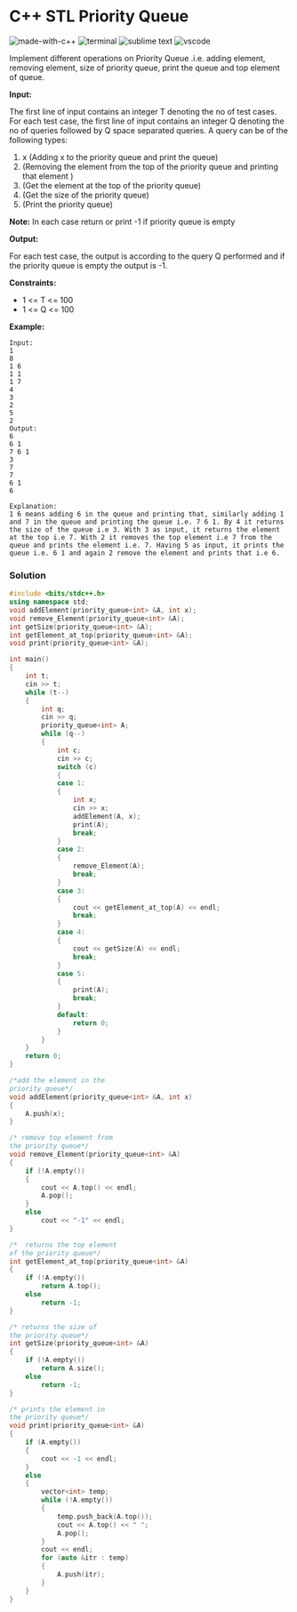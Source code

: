 # C++ STL Priority Queue
![made-with-c++](https://img.shields.io/badge/Made%20with-C++-007396.svg)
![terminal](https://img.shields.io/badge/Windows%20Terminal-4D4D4D?logo=windows%20terminal&logoColor=white)
![sublime text](https://img.shields.io/badge/sublime_text-%23575757.svg?logo=sublime-text&logoColor=important)
![vscode](https://img.shields.io/badge/Visual_Studio_Code-0078D4?logo=visual%20studio%20code&logoColor=white)

Implement different operations on Priority Queue .i.e. adding element, removing element, size of priority queue, print the queue and top element of queue.

**Input:**

The first line of input contains an integer T denoting the no of test cases. For each test case, the first line of input contains an integer Q denoting the no of queries followed by Q space separated queries.
A query can be of the following types:
1. x (Adding x to the priority queue and print the queue)
2. (Removing the element from the top of the priority queue and printing that element )
3. (Get the element at the top of the priority queue)
4. (Get the size of the priority queue)
5. (Print the priority queue)

**Note:** In each case return or print -1 if priority queue is empty

**Output:**

For each test case, the output is according to the query Q performed and if the priority queue is empty the output is -1.

**Constraints:**
- 1 <= T <= 100
- 1 <= Q <= 100

**Example:**
```
Input:
1
8
1 6
1 1
1 7
4
3
2
5
2
Output:
6
6 1
7 6 1
3
7
7
6 1
6

Explanation:
1 6 means adding 6 in the queue and printing that, similarly adding 1 and 7 in the queue and printing the queue i.e. 7 6 1. By 4 it returns the size of the queue i.e 3. With 3 as input, it returns the element at the top i.e 7. With 2 it removes the top element i.e 7 from the queue and prints the element i.e. 7. Having 5 as input, it prints the queue i.e. 6 1 and again 2 remove the element and prints that i.e 6.
```

### Solution
```cpp
#include <bits/stdc++.h>
using namespace std;
void addElement(priority_queue<int> &A, int x);
void remove_Element(priority_queue<int> &A);
int getSize(priority_queue<int> &A);
int getElement_at_top(priority_queue<int> &A);
void print(priority_queue<int> &A);

int main()
{
    int t;
    cin >> t;
    while (t--)
    {
        int q;
        cin >> q;
        priority_queue<int> A;
        while (q--)
        {
            int c;
            cin >> c;
            switch (c)
            {
            case 1:
            {
                int x;
                cin >> x;
                addElement(A, x);
                print(A);
                break;
            }
            case 2:
            {
                remove_Element(A);
                break;
            }
            case 3:
            {
                cout << getElement_at_top(A) << endl;
                break;
            }
            case 4:
            {
                cout << getSize(A) << endl;
                break;
            }
            case 5:
            {
                print(A);
                break;
            }
            default:
                return 0;
            }
        }
    }
    return 0;
}

/*add the element in the
priority queue*/
void addElement(priority_queue<int> &A, int x)
{
    A.push(x);
}

/* remove top element from
the priority queue*/
void remove_Element(priority_queue<int> &A)
{
    if (!A.empty())
    {
        cout << A.top() << endl;
        A.pop();
    }
    else
        cout << "-1" << endl;
}

/*  returns the top element
of the priority queue*/
int getElement_at_top(priority_queue<int> &A)
{
    if (!A.empty())
        return A.top();
    else
        return -1;
}

/* returns the size of
the priority queue*/
int getSize(priority_queue<int> &A)
{
    if (!A.empty())
        return A.size();
    else
        return -1;
}

/* prints the element in
the priority queue*/
void print(priority_queue<int> &A)
{
    if (A.empty())
    {
        cout << -1 << endl;
    }
    else
    {
        vector<int> temp;
        while (!A.empty())
        {
            temp.push_back(A.top());
            cout << A.top() << " ";
            A.pop();
        }
        cout << endl;
        for (auto &itr : temp)
        {
            A.push(itr);
        }
    }
}
```